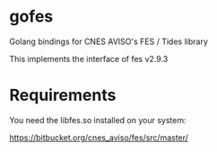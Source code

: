 # gofes
Golang bindings for CNES AVISO's FES / Tides library

This implements the interface of fes v2.9.3

# Requirements

You need the libfes.so installed on your system:

https://bitbucket.org/cnes_aviso/fes/src/master/
